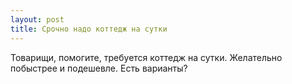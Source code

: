 ```yaml
---
layout: post 
title: Срочно надо коттедж на сутки 
--- 
```

Товарищи, помогите, требуется коттедж на сутки. Желательно побыстрее и подешевле. Есть варианты?